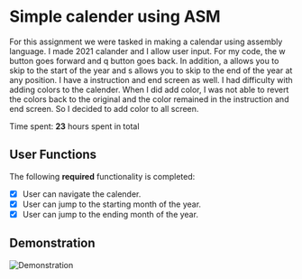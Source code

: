 # Simple calender using ASM

For this assignment we were tasked in making a calendar using assembly language. I made 2021 calander and I allow user input.
For my code, the w button goes forward and q button goes back. In addition, a allows you to skip to the start of the year and
s allows you to skip to the end of the year at any position. I have a instruction and end screen as well. I had difficulty
with adding colors to the calender. When I did add color, I was not able to revert the colors back to the original and the
color remained in the instruction and end screen. So I decided to add color to all screen.

Time spent: **23** hours spent in total

## User Functions

The following **required** functionality is completed:

- [x] User can navigate the calender.
- [x] User can jump to the starting month of the year.
- [x] User can jump to the ending month of the year.

## Demonstration
<img src='https://imgur.com/a/VNqqyTO.gif' title='Demonstration' width='' alt='Demonstration' />
